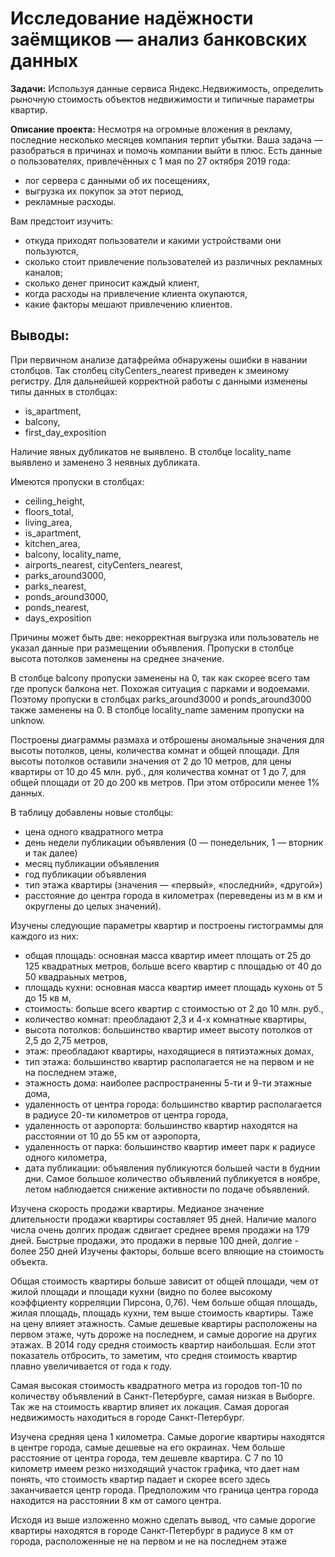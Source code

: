 # Исследование надёжности заёмщиков — анализ банковских данных


**Задачи:** Используя данные сервиса Яндекс.Недвижимость, определить рыночную стоимость объектов недвижимости и типичные параметры квартир.

**Описание проекта:** Несмотря на огромные вложения в рекламу, последние несколько месяцев компания терпит убытки. Ваша задача — разобраться в причинах и помочь компании выйти в плюс.
Есть данные о пользователях, привлечённых с 1 мая по 27 октября 2019 года:
- лог сервера с данными об их посещениях,
- выгрузка их покупок за этот период,
- рекламные расходы.

Вам предстоит изучить:
- откуда приходят пользователи и какими устройствами они пользуются,
- сколько стоит привлечение пользователей из различных рекламных каналов;
- сколько денег приносит каждый клиент,
- когда расходы на привлечение клиента окупаются,
- какие факторы мешают привлечению клиентов.



## Выводы: ##


При первичном анализе датафрейма обнаружены ошибки в навании столбцов. Так столбец cityCenters_nearest приведен к змеиному регистру. Для дальнейшей корректной работы с данными  изменены типы данных в столбцах:

- is_apartment,
- balcony,
- first_day_exposition

Наличие явных дубликатов не выявлено. В столбце locality_name выявлено и заменено 3 неявных дубликата.

Имеются пропуски в столбцах:
- ceiling_height,
- floors_total,
- living_area,
- is_apartment,
- kitchen_area,
- balcony, locality_name,
- airports_nearest, cityCenters_nearest,
- parks_around3000,
- parks_nearest,
- ponds_around3000,
- ponds_nearest,
- days_exposition

Причины может быть две: некорректная выгрузка или пользователь не указал данные при размещении объявления. Пропуски в столбце высота потолков заменены на среднее значение.

В столбце balcony пропуски заменены на 0, так как скорее всего там где пропуск балкона нет. Похожая ситуация с парками и водоемами. Поэтому пропуски в столбцах parks_around3000 и ponds_around3000 также заменены на 0. В столбце locality_name заменим пропуски на unknow.

Построены диаграммы размаха и отброшены аномальные значения для высоты потолков, цены, количества комнат и общей площади. Для высоты потолков оставили значения от 2 до 10 метров, для цены квартиры от 10 до 45 млн. руб., для количества комнат от 1 до 7, для общей площади от 20 до 200 кв метров. При этом отбросили менее 1% данных.

В таблицу добавлены новые столбцы: 
- цена одного квадратного метра
- день недели публикации объявления (0 — понедельник, 1 — вторник и так далее)
- месяц публикации объявления
- год публикации объявления
- тип этажа квартиры (значения — «первый», «последний», «другой»)
- расстояние до центра города в километрах (переведены из м в км и округлены до целых значений).

Изучены следующие параметры квартир и построены гистограммы для каждого из них:

- общая площадь: основная масса квартир имеет площать от 25 до 125 квадратных метров, больше всего квартир с площадью от 40 до 50 квадраьных метров,
- площадь кухни: основная масса квартир имеет площадь кухонь от 5 до 15 кв м,
- стоимость: больше всего квартир с стоимостью от 2 до 10 млн. руб.,
- количество комнат: преобладают 2,3 и 4-х комнатные квартиры,
- высота потолков: большинство квартир имеет высоту потолков от 2,5 до 2,75 метров,
- этаж: преобладают квартиры, находящиеся в пятиэтажных домах,
- тип этажа: большинство квартир располагается не на первом и не на последнем этаже,
- этажность дома: наиболее распространенны 5-ти и 9-ти этажные дома,
- удаленность от центра города: большинство квартир располагается в радиусе 20-ти километров от центра города,
- удаленность от аэропорта: большинство квартир находятся на расстоянии от 10 до 55 км от аэропорта,
- удаленность от парка: большинство квартир имеет парк к радиусе одного километра,
- дата публикации: объявления публикуются большей части в буднии дни. Самое большое количество объявлений публикуется в ноябре, летом наблюдается снижение активности по подаче объявлений.

Изучена скорость продажи квартиры. Медианое значение длительности продажи квартиры составляет 95 дней. Наличие малого числа очень долгих продаж сдвигает среднее время продажи на 179 дней. Быстрые продажи, это продажи в первые 100 дней, долгие - более 250 дней
Изучены факторы, больше всего вляющие на стоимость объекта.

Общая стоимость квартиры больше зависит от общей площади, чем от жилой площади и площади кухни (видно по более высокому коэффциенту корреляции Пирсона, 0,76). Чем больше общая площадь, жилая площадь, площадь кухни, тем выше стоимость квартиры. Таже на цену влияет этажность. Самые дешевые квартиры расположены на первом этаже, чуть дороже на последнем, и самые дорогие на других этажах. В 2014 году средня стоимость квартир наибольшая. Если этот показатель отбросить, то заметим, что средня стоимость квартир плавно увеличивается от года к году.

Самая высокая стоимость квадратного метра из городов топ-10 по количеству объявлений в Санкт-Петербурге, самая низкая в Выборге.
Так же на стоимость квартир влияет их локация. Самая дорогая недвижимость находиться в городе Санкт-Петербург.

Изучена средняя цена 1 километра. Самые дорогие квартиры находятся в центре города, самые дешевые на его окраинах. Чем больше расстояние от центра города, тем дешевле квартира. С 7 по 10 километр имеем резко низходящий участок графика, что дает нам понять, что стоимость квартир падает и скорее всего здесь заканчивается центр города. Предположим что граница центра города находится на расстоянии 8 км от самого центра.

Исходя из выше изложенно можно сделать вывод, что самые дорогие квартиры находятся в городе Санкт-Петербург в радиусе 8 км от города, расположенные не на первом и не на последнем этаже
